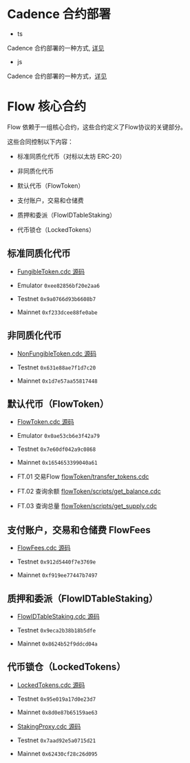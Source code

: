 # Cadence 合约部署


- ts 

Cadence 合约部署的一种方式, [详见](./ts/README.md)

- js 

Cadence 合约部署的一种方式，[详见](./js/README.md)


# Flow 核心合约

Flow 依赖于一组核心合约，这些合约定义了Flow协议的关键部分。

这些合同控制以下内容：

- 标准同质化代币（对标以太坊 ERC-20）

- 非同质化代币

- 默认代币（FlowToken）

- 支付账户，交易和仓储费

- 质押和委派（FlowIDTableStaking）

- 代币锁仓（LockedTokens）




## 标准同质化代币

- [FungibleToken.cdc 源码](https://github.com/onflow/flow-ft/blob/master/contracts/FungibleToken.cdc)


- Emulator	`0xee82856bf20e2aa6`
- Testnet	`0x9a0766d93b6608b7`
- Mainnet	`0xf233dcee88fe0abe`


## 非同质化代币

- [NonFungibleToken.cdc 源码](https://github.com/onflow/flow-nft/blob/master/contracts/NonFungibleToken.cdc)


- Testnet	`0x631e88ae7f1d7c20`
- Mainnet	`0x1d7e57aa55817448`



## 默认代币（FlowToken）

- [FlowToken.cdc 源码](https://github.com/onflow/flow-core-contracts/blob/master/contracts/FlowToken.cdc)


- Emulator	`0x0ae53cb6e3f42a79`
- Testnet	`0x7e60df042a9c0868`
- Mainnet	`0x1654653399040a61`
- FT.01	交易Flow    [flowToken/transfer_tokens.cdc](https://github.com/onflow/flow-core-contracts/blob/master/transactions/flowToken/transfer_tokens.cdc)
- FT.02	查询余额	[flowToken/scripts/get_balance.cdc](https://github.com/onflow/flow-core-contracts/blob/master/transactions/flowToken/scripts/get_balance.cdc)
- FT.03	查询总量	[flowToken/scripts/get_supply.cdc](https://github.com/onflow/flow-core-contracts/blob/master/transactions/flowToken/scripts/get_supply.cdc)
 

## 支付账户，交易和仓储费 FlowFees 

- [FlowFees.cdc 源码](https://github.com/onflow/flow-core-contracts/blob/master/contracts/FlowFees.cdc)


- Testnet	`0x912d5440f7e3769e`
- Mainnet	`0xf919ee77447b7497`


## 质押和委派（FlowIDTableStaking）

- [FlowIDTableStaking.cdc 源码](https://github.com/onflow/flow-core-contracts/blob/master/contracts/FlowIDTableStaking.cdc)


- Testnet	`0x9eca2b38b18b5dfe`
- Mainnet	`0x8624b52f9ddcd04a`


## 代币锁仓（LockedTokens）

- [LockedTokens.cdc 源码](https://github.com/onflow/flow-core-contracts/blob/master/contracts/LockedTokens.cdc)


- Testnet	`0x95e019a17d0e23d7`
- Mainnet	`0x8d0e87b65159ae63`


- [StakingProxy.cdc 源码](https://github.com/onflow/flow-core-contracts/blob/master/contracts/StakingProxy.cdc)


- Testnet	`0x7aad92e5a0715d21`
- Mainnet	`0x62430cf28c26d095`